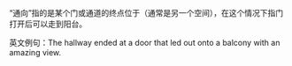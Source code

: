 “通向”指的是某个门或通道的终点位于（通常是另一个空间），在这个情况下指门打开后可以走到阳台。

英文例句：The hallway ended at a door that led out onto a balcony with an amazing view.